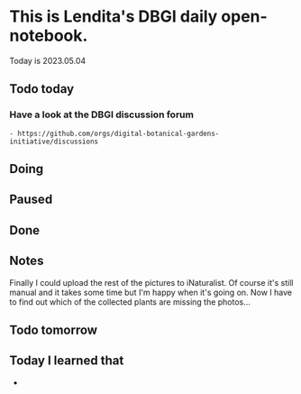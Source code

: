 
# This is Lendita's DBGI daily open-notebook.

Today is 2023.05.04

## Todo today

### Have a look at the DBGI discussion forum
    - https://github.com/orgs/digital-botanical-gardens-initiative/discussions
###
###

## Doing

## Paused

## Done

## Notes
Finally I could upload the rest of the pictures to iNaturalist. Of course it's still manual and it takes some time but I'm happy when it's going on. Now I have to find out which of the collected plants are missing the photos...

## Todo tomorrow

###
###
###


## Today I learned that

-